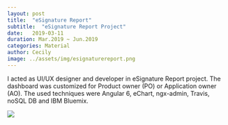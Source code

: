 ```yaml
---
layout: post
title:  "eSignature Report"
subtitle:  "eSignature Report Project"
date:   2019-03-11
duration: Mar.2019 ~ Jun.2019
categories: Material
author: Cecily
image: ../assets/img/esignaturereport.png
---
```


I acted as UI/UX designer and developer in eSignature Report project. The dashboard was customized for Product owner (PO) or Application owner (AO). The used techniques were Angular 6, eChart, ngx-admin, Travis, noSQL DB and IBM Bluemix.

![](../../../assets/img/esignaturereport.png)
